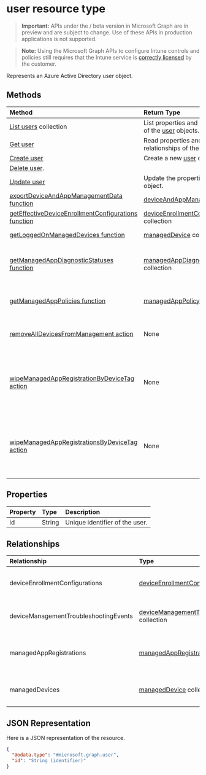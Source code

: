 ﻿# user resource type

> **Important:** APIs under the / beta version in Microsoft Graph are in preview and are subject to change. Use of these APIs in production applications is not supported.

> **Note:** Using the Microsoft Graph APIs to configure Intune controls and policies still requires that the Intune service is [correctly licensed](https://go.microsoft.com/fwlink/?linkid=839381) by the customer.

Represents an Azure Active Directory user object.

## Methods
|Method|Return Type|Description|
|:---|:---|:---|
|[List users](../api/intune_shared_user_list.md) collection|List properties and relationships of the [user](../resources/intune_shared_user.md) objects.|
|[Get user](../api/intune_shared_user_get.md)|Read properties and relationships of the [user](../resources/intune_shared_user.md) object.|
|[Create user](../api/intune_shared_user_create.md)|Create a new [user](../resources/intune_shared_user.md) object.|
|[Delete user](../api/intune_shared_user_delete.md).|
|[Update user](../api/intune_shared_user_update.md)|Update the properties of a [user](../resources/intune_shared_user.md) object.|
|[exportDeviceAndAppManagementData function](../api/intune_shared_user_exportdeviceandappmanagementdata.md)|[deviceAndAppManagementData](../resources/intune_onboarding_deviceandappmanagementdata.md)|Not yet documented|
|[getEffectiveDeviceEnrollmentConfigurations function](../api/intune_shared_user_geteffectivedeviceenrollmentconfigurations.md)|[deviceEnrollmentConfiguration](../resources/intune_onboarding_deviceenrollmentconfiguration.md) collection|Not yet documented|
|[getLoggedOnManagedDevices function](../api/intune_shared_user_getloggedonmanageddevices.md)|[managedDevice](../resources/intune_devices_manageddevice.md) collection|Not yet documented|
|[getManagedAppDiagnosticStatuses function](../api/intune_shared_user_getmanagedappdiagnosticstatuses.md)|[managedAppDiagnosticStatus](../resources/intune_mam_managedappdiagnosticstatus.md) collection|Gets diagnostics validation status for a given user.|
|[getManagedAppPolicies function](../api/intune_shared_user_getmanagedapppolicies.md)|[managedAppPolicy](../resources/intune_mam_managedapppolicy.md) collection|Gets app restrictions for a given user.|
|[removeAllDevicesFromManagement action](../api/intune_shared_user_removealldevicesfrommanagement.md)|None|Retire all devices from management for this user|
|[wipeManagedAppRegistrationByDeviceTag action](../api/intune_shared_user_wipemanagedappregistrationbydevicetag.md)|None|Issues a wipe operation on an app registration with specified device tag.|
|[wipeManagedAppRegistrationsByDeviceTag action](../api/intune_shared_user_wipemanagedappregistrationsbydevicetag.md)|None|Issues a wipe operation on an app registration with specified device tag.|

## Properties
|Property|Type|Description|
|:---|:---|:---|
|id|String|Unique identifier of the user.|

## Relationships
|Relationship|Type|Description|
|:---|:---|:---|
|deviceEnrollmentConfigurations|[deviceEnrollmentConfiguration](../resources/intune_onboarding_deviceenrollmentconfiguration.md) collection|Get enrollment configurations targeted to the user|
|deviceManagementTroubleshootingEvents|[deviceManagementTroubleshootingEvent](../resources/intune_troubleshooting_devicemanagementtroubleshootingevent.md) collection|The list of troubleshooting events for this user.|
|managedAppRegistrations|[managedAppRegistration](../resources/intune_mam_managedappregistration.md) collection|Zero or more managed app registrations that belong to the user.|
|managedDevices|[managedDevice](../resources/intune_devices_manageddevice.md) collection|The managed devices associated with the user.|

## JSON Representation
Here is a JSON representation of the resource.
<!-- {
  "blockType": "resource",
  "keyProperty": "id",
  "@odata.type": "microsoft.graph.user"
}
-->
``` json
{
  "@odata.type": "#microsoft.graph.user",
  "id": "String (identifier)"
}
```



